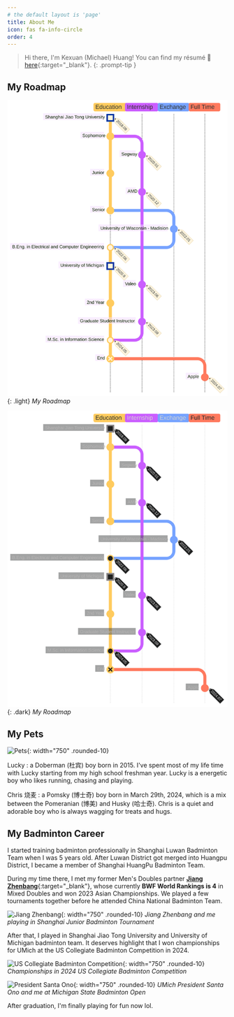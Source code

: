 ```yaml
---
# the default layout is 'page'
title: About Me
icon: fas fa-info-circle
order: 4
---
```


> Hi there, I'm Kexuan (Michael) Huang! You can find my résumé 📝 [here](/assets/doc/Resume_Kexuan_Huang.pdf){:target="\_blank"}.
{: .prompt-tip }

## My Roadmap

![My Roadmap](/assets/img/blog/about_me/roadmap.svg){: .light}
_My Roadmap_

![dark mode only](/assets/img/blog/about_me/roadmap-dark.svg){: .dark}
_My Roadmap_

<!-- ```mermaid
%%{
    init: {
      'logLevel': 'debug',
      'theme': 'base',
      'themeVariables': {
        'commitLabelFontSize': '12px'
      },
      'gitGraph': {
        'rotateCommitLabel': false,
        'mainBranchName': 'Education'
      }
    }
  }%%

  gitGraph
    commit id: "Shanghai Jiao Tong University" tag: "2018.09" type: HIGHLIGHT
    commit id: "Sophomore"
    branch Internship
    commit id: "Segway" tag: "2020.01"
    checkout Education
    commit id: "Junior"
    checkout Education
    checkout Internship
    commit id: "AMD" tag: "2020.12"
    checkout Education
    commit id: "Senior"
    branch Exchange
    commit id: "University of Wisconsin - Madision" tag: "2022.01"
    checkout Education
    commit id: "End"
    merge Exchange id: "B.Eng. in Electrical and Computer Engineering" tag: "2022.06"
    commit id: "University of Michigan" tag: "2020.8" type: HIGHLIGHT
    checkout Internship
    commit id: "Valeo" tag: "2023.06"
    checkout Education
    commit id: "2nd Year"
    checkout Internship
    commit id: "Graduate Student Instructor" tag: "2023.09"
    checkout Education
    merge Internship id: "M.Sc. in Information Science" tag: "2024.05"
    commit id: "End" type: REVERSE
    branch "Full Time"
    commit id: "Apple" tag: "2024.07"
``` -->

## My Pets

![Pets](/assets/img/blog/about_me/pets.jpg){: width="750" .rounded-10}

Lucky
: a Doberman (杜宾) boy born in 2015. I've spent most of my life time with Lucky starting from my high school freshman year. Lucky is a energetic boy who likes running, chasing and playing.

Chris 烧麦
: a Pomsky (博士奇) boy born in March 29th, 2024, which is a mix between the Pomeranian (博美) and Husky (哈士奇). Chris is a quiet and adorable boy who is always wagging for treats and hugs.


## My Badminton Career

I started training badminton professionally in Shanghai Luwan Badminton Team when I was 5 years old. After Luwan District got merged into Huangpu District, I became a member of Shanghai HuangPu Badminton Team.

During my time there, I met my former Men's Doubles partner [**Jiang Zhenbang**](https://bwfbadminton.com/player/63029/jiang-zhen-bang){:target="\_blank"}, whose currently **BWF World Rankings is 4** in Mixed Doubles and won 2023 Asian Championships. We played a few tournaments together before he attended China National Badminton Team.

![Jiang Zhenbang](/assets/img/blog/about_me/badminton.jpg){: width="750" .rounded-10}
_Jiang Zhenbang and me playing in Shanghai Junior Badminton Tournament_

After that, I played in Shanghai Jiao Tong University and University of Michigan badminton team. It deserves highlight that I won championships for UMich at the US Collegiate Badminton Competition in 2024.

![US Collegiate Badminton Competition](/assets/img/blog/about_me/conference.jpg){: width="750" .rounded-10}
_Championships in 2024 US Collegiate Badminton Competition_

![President Santa Ono](/assets/img/blog/about_me/ono.jpg){: width="750" .rounded-10}
_UMich President Santa Ono and me at Michigan State Badminton Open_

After graduation, I'm finally playing for fun now lol.
